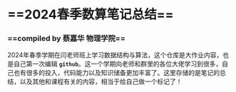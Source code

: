 # ==2024春季数算笔记总结==

### 	==compiled by 蔡嘉华 物理学院==

​	2024年春季学期在闫老师班上学习数据结构与算法，这个仓库是大作业内容，也是自己第一次编辑 **`github`**。这一个学期向老师和群里的各位大佬学习到很多，自己也有很多的投入，代码能力以及知识储备更加丰富了。这里存储的是笔记的总结，以及其他和课程有关的内容，相当于给自己做一个标记了！